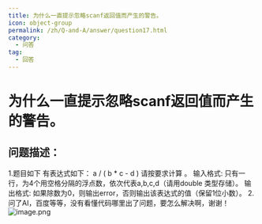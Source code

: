 ```yaml
---
title: 为什么一直提示忽略scanf返回值而产生的警告。
icon: object-group
permalink: /zh/Q-and-A/answer/question17.html
category:
  - 问答
tag:
  - 回答
---
```


# 为什么一直提示忽略scanf返回值而产生的警告。
## 问题描述：
1.题目如下
有表达式如下：
a / ( b * c - d )
请按要求计算 。
输入格式:
只有一行，为4个用空格分隔的浮点数，依次代表a,b,c,d（请用double 类型存储）。
输出格式:
如果除数为0，则输出error，否则输出该表达式的值（保留1位小数）。
2.问了AI，百度等等，没有看懂代码哪里出了问题，要怎么解决啊，谢谢！
![image.png](https://s2.loli.net/2024/09/26/1njTiEAugZF9UbS.png)
